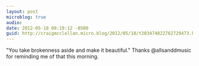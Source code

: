 ```yaml
---
layout: post
microblog: true
audio: 
date: 2012-05-18 08:19:12 -0500
guid: http://craigmcclellan.micro.blog/2012/05/18/t203474822762729473.html
---
```

"You take brokenness aside and make it beautiful." Thanks @allsanddmusic for reminding me of that this morning.
